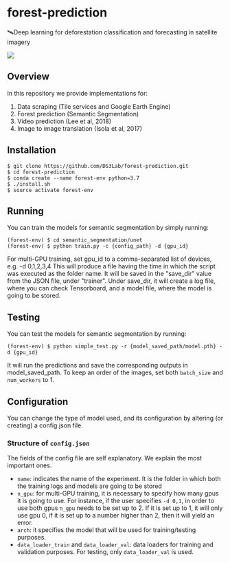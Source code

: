 # forest-prediction
🛰Deep learning for deforestation classification and forecasting in satellite imagery

[![](https://tinyurl.com/greenai-pledge)](https://github.com/daviddao/green-ai)

## Overview
In this repository we provide implementations for:
1. Data scraping (Tile services and Google Earth Engine)
2. Forest prediction (Semantic Segmentation)
3. Video prediction (Lee et al, 2018)
4. Image to image translation (Isola et al, 2017)

## Installation
```console
$ git clone https://github.com/DS3Lab/forest-prediction.git
$ cd forest-prediction
$ conda create --name forest-env python=3.7
$ ./install.sh
$ source activate forest-env
```
## Running
You can train the models for semantic segmentation by simply running:
```console
(forest-env) $ cd semantic_segmentation/unet
(forest-env) $ python train.py -c {config_path} -d {gpu_id}
```
For multi-GPU training, set gpu_id to a comma-separated list of devices, e.g. 
-d 0,1,2,3,4
This will produce a file having the time in which the script was executed as the folder name.
It will be saved in the "save_dir" value from the JSON file, under "trainer". Under save_dir, it will create
a log file, where you can check Tensorboard, and a model file, where the model is going to be stored.

## Testing
You can test the models for semantic segmentation by running:
```console
(forest-env) $ python simple_test.py -r {model_saved_path/model.pth} -d {gpu_id}
```
It will run the predictions and save the corresponding outputs in model_saved_path. To keep an order of the images, set both `batch_size` and `num_workers` to 1.

## Configuration
You can change the type of model used, and its configuration by altering (or creating) a config.json file. 

### Structure of `config.json`
The fields of the config file are self explanatory. We explain the most important ones.
* `name`: indicates the name of the experiment. It is the folder in which both the training logs and models are going to be stored
* `n_gpu`: for multi-GPU training, it is necessary to specify how many gpus it is going to use. For instance, if the user specifies `-d 0,1`, in order to use both gpus `n_gpu` needs to be set up to 2. If it is set up to 1, it will only use gpu 0, if it is set up to a number higher than 2, then it will yield an error.
* `arch`: it specifies the model that will be used for training/testing purposes.
* `data_loader_train` and `data_loader_val`: data loaders for training and validation purposes. For testing, only            `data_loader_val` is used. 
    


